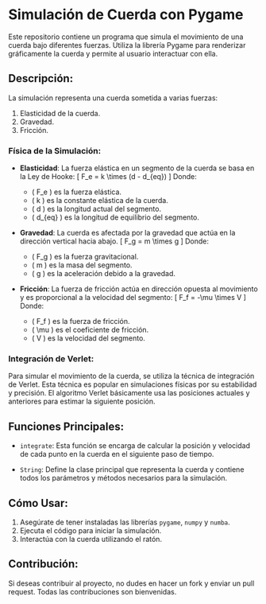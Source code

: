 # **Simulación de Cuerda con Pygame**

Este repositorio contiene un programa que simula el movimiento de una cuerda bajo diferentes fuerzas. Utiliza la librería Pygame para renderizar gráficamente la cuerda y permite al usuario interactuar con ella.

## **Descripción**:

La simulación representa una cuerda sometida a varias fuerzas:
1. Elasticidad de la cuerda.
2. Gravedad.
3. Fricción.

### **Física de la Simulación**:

- **Elasticidad**:
  La fuerza elástica en un segmento de la cuerda se basa en la Ley de Hooke:
  \[ F_e = k \times (d - d_{eq}) \]
  Donde:
  - \( F_e \) es la fuerza elástica.
  - \( k \) es la constante elástica de la cuerda.
  - \( d \) es la longitud actual del segmento.
  - \( d_{eq} \) es la longitud de equilibrio del segmento.

- **Gravedad**:
  La cuerda es afectada por la gravedad que actúa en la dirección vertical hacia abajo.
  \[ F_g = m \times g \]
  Donde:
  - \( F_g \) es la fuerza gravitacional.
  - \( m \) es la masa del segmento.
  - \( g \) es la aceleración debido a la gravedad.

- **Fricción**:
  La fuerza de fricción actúa en dirección opuesta al movimiento y es proporcional a la velocidad del segmento:
  \[ F_f = -\mu \times V \]
  Donde:
  - \( F_f \) es la fuerza de fricción.
  - \( \mu \) es el coeficiente de fricción.
  - \( V \) es la velocidad del segmento.

### **Integración de Verlet**:

Para simular el movimiento de la cuerda, se utiliza la técnica de integración de Verlet. Esta técnica es popular en simulaciones físicas por su estabilidad y precisión. El algoritmo Verlet básicamente usa las posiciones actuales y anteriores para estimar la siguiente posición.

## **Funciones Principales**:

- `integrate`: Esta función se encarga de calcular la posición y velocidad de cada punto en la cuerda en el siguiente paso de tiempo.
  
- `String`: Define la clase principal que representa la cuerda y contiene todos los parámetros y métodos necesarios para la simulación.

## **Cómo Usar**:

1. Asegúrate de tener instaladas las librerías `pygame`, `numpy` y `numba`.
2. Ejecuta el código para iniciar la simulación.
3. Interactúa con la cuerda utilizando el ratón.

## **Contribución**:

Si deseas contribuir al proyecto, no dudes en hacer un fork y enviar un pull request. Todas las contribuciones son bienvenidas.
